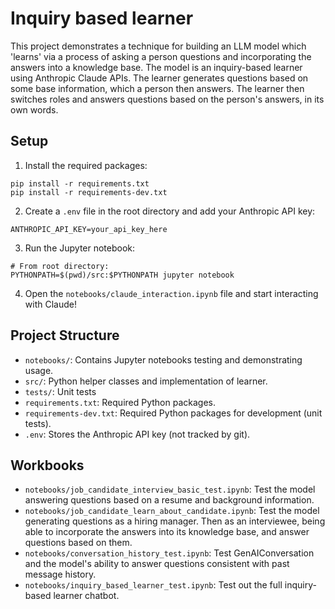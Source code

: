# Inquiry based learner

This project demonstrates a technique for building an LLM model which 'learns' via a process of asking a person questions and incorporating
the answers into a knowledge base.  The model is an inquiry-based learner using Anthropic Claude APIs.  The learner
generates questions based on some base information, which a person then answers.  The learner then switches roles and 
answers questions based on the person's answers, in its own words.


## Setup

1. Install the required packages:

```
pip install -r requirements.txt
pip install -r requirements-dev.txt
```

2. Create a `.env` file in the root directory and add your Anthropic API key:

```
ANTHROPIC_API_KEY=your_api_key_here
```

3. Run the Jupyter notebook:

```
# From root directory:
PYTHONPATH=$(pwd)/src:$PYTHONPATH jupyter notebook
```

4. Open the `notebooks/claude_interaction.ipynb` file and start interacting with Claude!

## Project Structure

- `notebooks/`: Contains Jupyter notebooks testing and demonstrating usage.
- `src/`: Python helper classes and implementation of learner.
- `tests/`: Unit tests
- `requirements.txt`: Required Python packages.
- `requirements-dev.txt`: Required Python packages for development (unit tests).
- `.env`: Stores the Anthropic API key (not tracked by git).

## Workbooks

- `notebooks/job_candidate_interview_basic_test.ipynb`: Test the model answering questions based on a resume and background information.
- `notebooks/job_candidate_learn_about_candidate.ipynb`: Test the model generating questions as a hiring manager.  Then as an interviewee, being
   able to incorporate the answers into its knowledge base, and answer questions based on them.
- `notebooks/conversation_history_test.ipynb`: Test GenAIConversation and the model's ability to answer questions consistent with past message history.
- `notebooks/inquiry_based_learner_test.ipynb`: Test out the full inquiry-based learner chatbot.